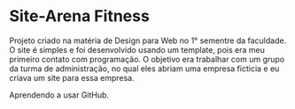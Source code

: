 # Site-Arena Fitness
Projeto criado na matéria de Design para Web no 1° sementre da faculdade.
O site é simples e foi desenvolvido usando um template, pois era meu primeiro contato com programação.
O objetivo era trabalhar com um grupo da turma de administração, no qual eles abriam uma empresa ficticia e eu criava um site para essa empresa.


















Aprendendo a usar GitHub.
